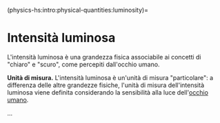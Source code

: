(physics-hs:intro:physical-quantities:luminosity)=
# Intensità luminosa

L'intensità luminosa è una grandezza fisica associabile ai concetti di "chiaro" e "scuro", come percepiti dall'occhio umano.

**Unità di misura.** L'intensità luminosa è un'unità di misura "particolare": a differenza delle altre grandezze fisiche, l'unità di misura dell'intensità luminosa viene definita considerando la sensibilità alla luce dell'[occhio umano](physics-hs:intro:sensing:sight).

...
